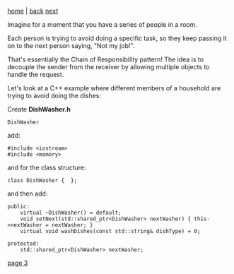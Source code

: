 [home](./page01.md) | [back](./page01.md) [next](./page03.md)

Imagine for a moment that you have a series of people in a room. 

Each person is trying to avoid doing a specific task, so they keep passing it on to the next person saying, "Not my job!". 

That's essentially the Chain of Responsibility pattern! The idea is to decouple the sender from the receiver by allowing multiple objects to handle the request.

Let's look at a C++ example where different members of a household are trying to avoid doing the dishes:


Create **DishWasher.h**
```
DishWasher
```
add:
```
#include <iostream>
#include <memory>
```
and for the class structure:
```
class DishWasher {  };
```
and then add:
```
public:
    virtual ~DishWasher() = default;
    void setNext(std::shared_ptr<DishWasher> nextWasher) { this->nextWasher = nextWasher; }
    virtual void washDishes(const std::string& dishType) = 0;

protected:
    std::shared_ptr<DishWasher> nextWasher;
```


[page 3](./page03.md)
